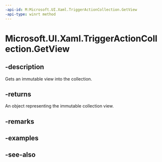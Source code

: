 ```yaml
---
-api-id: M:Microsoft.UI.Xaml.TriggerActionCollection.GetView
-api-type: winrt method
---
```


<!-- Method syntax
public Windows.Foundation.Collections.IVectorView<Microsoft.UI.Xaml.TriggerAction> GetView()
-->

# Microsoft.UI.Xaml.TriggerActionCollection.GetView

## -description

Gets an immutable view into the collection.

## -returns

An object representing the immutable collection view.

## -remarks

## -examples

## -see-also

